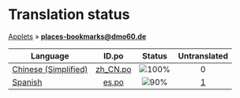 # Translation status
[Applets](../../README.md) &#187; **places-bookmarks@dmo60.de**

Language | ID.po | Status | Untranslated
---------|:--:|:------:|:-----------:
[Chinese (Simplified)](../../language-status/zh_CN.md) | [zh_CN.po](po/zh_CN.po) | ![100%](http://progressed.io/bar/100) | 0
[Spanish](../../language-status/es.md) | [es.po](po/es.po) | ![90%](http://progressed.io/bar/90) | [1](untranslated-po/es.po)

